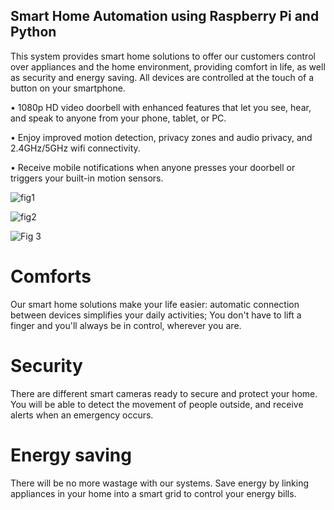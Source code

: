 ## Smart Home Automation using Raspberry Pi and Python

This system provides smart home solutions to offer our customers control over appliances and the home environment, providing comfort in life, as well as security and energy saving. All devices are controlled at the touch of a button on your smartphone.

•	1080p HD video doorbell with enhanced features that let you see, hear, and speak to anyone from your phone, tablet, or PC.

•	Enjoy improved motion detection, privacy zones and audio privacy, and 2.4GHz/5GHz wifi connectivity.

•	Receive mobile notifications when anyone presses your doorbell or triggers your built-in motion sensors.





![fig1](https://github.com/ahmedjjameel/Smart-Home-Android/assets/81799459/cd814462-e2c1-4dcd-8e32-24345d56fc27)




![fig2](https://github.com/ahmedjjameel/Smart-Home-Android/assets/81799459/d962907e-e7f5-40c9-9d5d-6ca5d1ccbd85)



![Fig 3](https://user-images.githubusercontent.com/81799459/223464019-b1c02bf1-044f-4ac3-b21a-8f1b1b3b8835.jpg)



# Comforts
Our smart home solutions make your life easier: automatic connection between devices simplifies your daily activities; You don't have to lift a finger and you'll always be in control, wherever you are.

# Security
There are different smart cameras ready to secure and protect your home. You will be able to detect the movement of people outside, and receive alerts when an emergency occurs.

# Energy saving
There will be no more wastage with our systems. Save energy by linking appliances in your home into a smart grid to control your energy bills.


